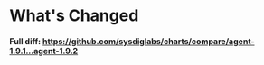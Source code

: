 # What's Changed


#### Full diff: https://github.com/sysdiglabs/charts/compare/agent-1.9.1...agent-1.9.2
